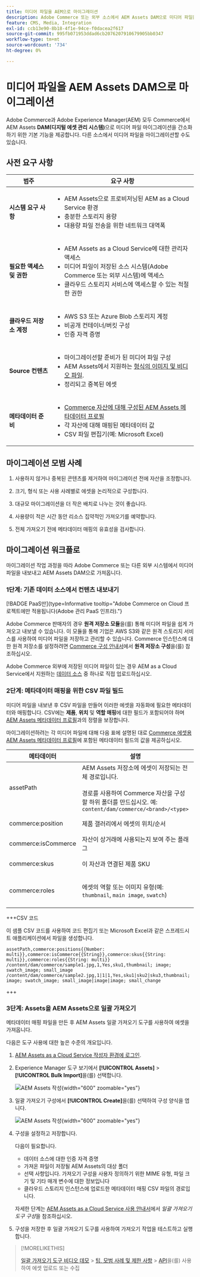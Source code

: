 ```yaml
---
title: 미디어 파일을 AEM으로 마이그레이션
description: Adobe Commerce 또는 외부 소스에서 AEM Assets DAM으로 미디어 파일을 마이그레이션합니다.
feature: CMS, Media, Integration
exl-id: ccb13e90-8b18-4f1e-94ce-f0dacea2f617
source-git-commit: 995fb071953ddad6cb2076207910679905bb0347
workflow-type: tm+mt
source-wordcount: '734'
ht-degree: 0%

---
```


# 미디어 파일을 AEM Assets DAM으로 마이그레이션

Adobe Commerce과 Adobe Experience Manager(AEM) 모두 Commerce에서 AEM Assets **DAM(디지털 에셋 관리 시스템)**&#x200B;으로 미디어 파일 마이그레이션을 간소화하기 위한 기본 기능을 제공합니다. 다른 소스에서 미디어 파일을 마이그레이션할 수도 있습니다.

## 사전 요구 사항

| 범주 | 요구 사항 |
|----------|-------------|
| **시스템 요구 사항** | <ul><li>AEM Assets으로 프로비저닝된 AEM as a Cloud Service 환경</li><li>충분한 스토리지 용량</li><li>대용량 파일 전송을 위한 네트워크 대역폭</li></ul> |
| **필요한 액세스 및 권한** | <ul><li>AEM Assets as a Cloud Service에 대한 관리자 액세스</li><li>미디어 파일이 저장된 소스 시스템(Adobe Commerce 또는 외부 시스템)에 액세스</li><li>클라우드 스토리지 서비스에 액세스할 수 있는 적절한 권한</li></ul> |
| **클라우드 저장소 계정** | <ul><li>AWS S3 또는 Azure Blob 스토리지 계정</li><li>비공개 컨테이너/버킷 구성</li><li>인증 자격 증명</li></ul> |
| **Source 컨텐츠** | <ul><li>마이그레이션할 준비가 된 미디어 파일 구성</li><li>AEM Assets에서 지원하는 <a href="https://experienceleague.adobe.com/ko/docs/experience-manager-cloud-service/content/assets/file-format-support#image-formats">형식의 이미지 및 비디오 파일</a>.</li><li>정리되고 중복된 에셋</li></li> |
| **메타데이터 준비** | <ul><li><a href="https://experienceleague.adobe.com/ko/docs/commerce-admin/content-design/aem-asset-management/getting-started/aem-assets-configure-aem">Commerce 자산에 대해 구성된 AEM Assets 메타데이터 프로필</a></li><li>각 자산에 대해 매핑된 메타데이터 값</li><li>CSV 파일 편집기(예: Microsoft Excel)</li></ul> |

## 마이그레이션 모범 사례

1. 사용하지 않거나 중복된 콘텐츠를 제거하여 마이그레이션 전에 자산을 조정합니다.

1. 크기, 형식 또는 사용 사례별로 에셋을 논리적으로 구성합니다.

1. 대규모 마이그레이션을 더 작은 배치로 나누는 것이 좋습니다.

1. 사용량이 적은 시간 동안 리소스 집약적인 가져오기를 예약합니다.

1. 전체 가져오기 전에 메타데이터 매핑의 유효성을 검사합니다.

## 마이그레이션 워크플로

마이그레이션 작업 과정을 따라 Adobe Commerce 또는 다른 외부 시스템에서 미디어 파일을 내보내고 AEM Assets DAM으로 가져옵니다.

### 1단계: 기존 데이터 소스에서 컨텐츠 내보내기

[!BADGE PaaS만]{type=Informative tooltip="Adobe Commerce on Cloud 프로젝트에만 적용됩니다(Adobe 관리 PaaS 인프라)."}

Adobe Commerce 판매자의 경우 **원격 저장소 모듈**&#x200B;을(를) 통해 미디어 파일을 쉽게 가져오고 내보낼 수 있습니다. 이 모듈을 통해 기업은 AWS S3와 같은 원격 스토리지 서비스를 사용하여 미디어 파일을 저장하고 관리할 수 있습니다. Commerce 인스턴스에 대한 원격 저장소를 설정하려면 [Commerce 구성 안내서](https://experienceleague.adobe.com/ko/docs/commerce-operations/configuration-guide/storage/remote-storage/remote-storage-aws-s3)에서 **원격 저장소 구성**&#x200B;을(를) 참조하십시오.

Adobe Commerce 외부에 저장된 미디어 파일이 있는 경우 AEM as a Cloud Service에서 지원하는 [데이터 소스](https://experienceleague.adobe.com/ko/docs/experience-manager-cloud-service/content/assets/assets-view/bulk-import-assets-view#prerequisites) 중 하나로 직접 업로드하십시오.

### 2단계: 메타데이터 매핑을 위한 CSV 파일 빌드

미디어 파일을 내보낸 후 CSV 파일을 만들어 이러한 에셋을 자동화에 필요한 메타데이터와 매핑합니다. CSV에는 **제품**, **위치** 및 **역할 매핑**&#x200B;에 대한 필드가 포함되어야 하며 [AEM Assets 메타데이터 프로필](configure-aem.md#configure-a-metadata-profile)과의 정렬을 보장합니다.

마이그레이션하려는 각 미디어 파일에 대해 다음 표에 설명된 대로 [Commerce 에셋용 AEM Assets 메타데이터 프로필](configure-aem.md)에 포함된 메타데이터 필드의 값을 제공하십시오.

| 메타데이터 | 설명 | 값 |
|-------|-------------|--------|
| assetPath | AEM Assets 저장소에 에셋이 저장되는 전체 경로입니다.<br><br>경로를 사용하여 Commerce 자산을 구성할 하위 폴더를 만드십시오. 예: `content/dam/commerce/<brand>/<type>` | `/content/dam/commerce/<sub-folder>/..<filename>` |
| commerce:position | 제품 갤러리에서 에셋의 위치/순서 | 파이프로 구분된 여러 숫자 값(csv 파일 참조) |
| commerce:isCommerce | 자산이 상거래에 사용되는지 보여 주는 플래그 | `Yes` |
| commerce:skus | 이 자산과 연결된 제품 SKU | 파이프로 구분된 여러 문자열 값(csv 파일 참조) |
| commerce:roles | 에셋의 역할 또는 이미지 유형(예: `thumbnail`, `main image`, `swatch`) | 세미콜론으로 구분된 여러 값(예: &quot;thumbnail; image; swatch_image; small_image&quot;) |

+++CSV 코드

이 샘플 CSV 코드를 사용하여 코드 편집기 또는 Microsoft Excel과 같은 스프레드시트 애플리케이션에서 파일을 생성합니다.

```csv
assetPath,commerce:positions{{Number: multi}},commerce:isCommerce{{String}},commerce:skus{{String: multi}},commerce:roles{{String: multi}}
/content/dam/commerce/sample1.jpg,1,Yes,sku1,thumbnail; image; swatch_image; small_image
/content/dam/commerce/sample2.jpg,1|1|1,Yes,sku1|sku2|sku3,thumbnail; image; swatch_image; small_image|image|image; small_change
```

+++

### 3단계: Assets을 AEM Assets으로 일괄 가져오기

메타데이터 매핑 파일을 만든 후 AEM Assets 일괄 가져오기 도구를 사용하여 에셋을 가져옵니다.

다음은 도구 사용에 대한 높은 수준의 개요입니다.

1. [AEM Assets as a Cloud Service 작성자 환경에 로그인](https://experienceleague.adobe.com/ko/docs/experience-manager-cloud-service/content/onboarding/journey/aem-users#login-aem).

1. Experience Manager 도구 보기에서 **[!UICONTROL Assets]** > **[!UICONTROL Bulk Import]**&#x200B;을(를) 선택합니다.

   ![AEM Assets 작성](../assets/aem-assets-bulk-import-selection.png){width="600" zoomable="yes"}

1. 일괄 가져오기 구성에서 **[!UICONTROL Create]**&#x200B;을(를) 선택하여 구성 양식을 엽니다.

   ![AEM Assets 작성](../assets/aem-assets-bulk-import-configuration.png){width="600" zoomable="yes"}

1. 구성을 설정하고 저장합니다.

   다음이 필요합니다.

   * 데이터 소스에 대한 인증 자격 증명
   * 가져온 파일이 저장될 AEM Assets의 대상 폴더
   * 선택 사항입니다. 가져오기 구성을 사용자 정의하기 위한 MIME 유형, 파일 크기 및 기타 매개 변수에 대한 정보입니다
   * 클라우드 스토리지 인스턴스에 업로드한 메타데이터 매핑 CSV 파일의 경로입니다.

   자세한 단계는 [AEM Assets as a Cloud Service 사용 안내서](https://experienceleague.adobe.com/ko/docs/experience-manager-cloud-service/content/assets/manage/add-assets#configure-bulk-ingestor-tool)에서 *일괄 가져오기 도구 구성*&#x200B;을 참조하십시오.

1. 구성을 저장한 후 일괄 가져오기 도구를 사용하여 가져오기 작업을 테스트하고 실행합니다.

>[!MORELIKETHIS]
>
> [일괄 가져오기 도구 비디오 데모](https://experienceleague.adobe.com/ko/docs/experience-manager-cloud-service/content/assets/manage/add-assets#asset-bulk-ingestor)
> &#x200B;> [팁, 모범 사례 및 제한 사항](https://experienceleague.adobe.com/ko/docs/experience-manager-cloud-service/content/assets/manage/add-assets#tips-limitations)
> &#x200B;> [API](https://experienceleague.adobe.com/ko/docs/experience-manager-cloud-service/content/assets/admin/developer-reference-material-apis#asset-upload)을(를) 사용하여 에셋 업로드 또는 수집
